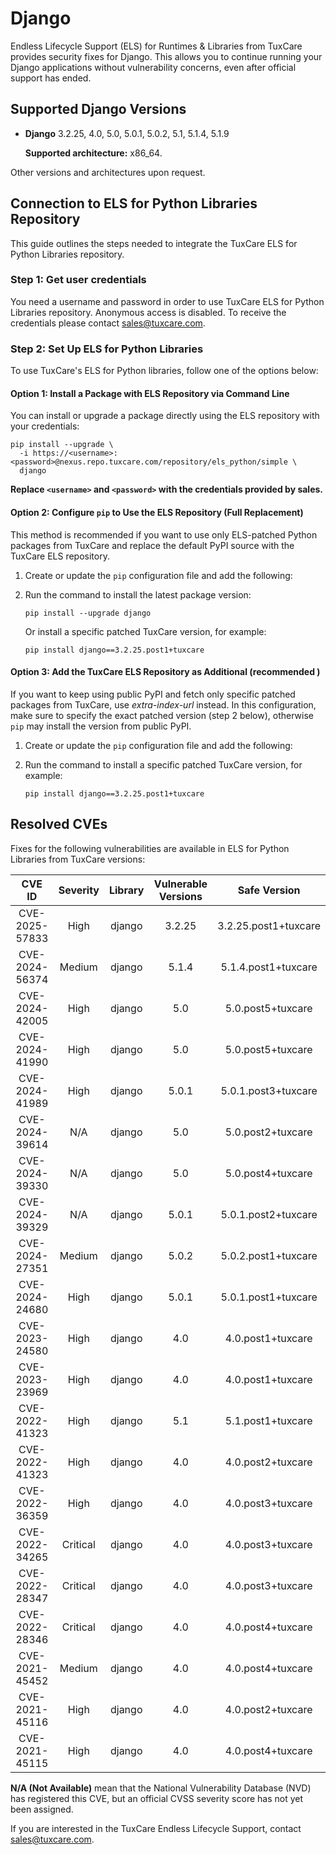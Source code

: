 # Django

Endless Lifecycle Support (ELS) for Runtimes & Libraries from TuxCare provides security fixes for Django. This allows you to continue running your Django applications without vulnerability concerns, even after official support has ended.

## Supported Django Versions

* **Django** 3.2.25, 4.0, 5.0, 5.0.1, 5.0.2, 5.1, 5.1.4, 5.1.9

  **Supported architecture:** x86_64.

Other versions and architectures upon request.

## Connection to ELS for Python Libraries Repository

This guide outlines the steps needed to integrate the TuxCare ELS for Python Libraries repository.

### Step 1: Get user credentials

You need a username and password in order to use TuxCare ELS for Python Libraries repository. Anonymous access is disabled. To receive the credentials please contact [sales@tuxcare.com](mailto:sales@tuxcare.com).

### Step 2: Set Up ELS for Python Libraries

To use TuxCare's ELS for Python libraries, follow one of the options below:

#### Option 1: Install a Package with ELS Repository via Command Line

You can install or upgrade a package directly using the ELS repository with your credentials:

<CodeWithCopy>

```text
pip install --upgrade \
  -i https://<username>:<password>@nexus.repo.tuxcare.com/repository/els_python/simple \
  django
```

</CodeWithCopy>

**Replace `<username>` and `<password>` with the credentials provided by sales.** 

#### Option 2: Configure `pip` to Use the ELS Repository (Full Replacement)

This method is recommended if you want to use only ELS-patched Python packages from TuxCare and replace the default PyPI source with the TuxCare ELS repository. 

1. Create or update the `pip` configuration file and add the following:

   <CodeTabs :tabs="[
   { title: 'Linux/macOS (~/.pip/pip.conf)', content:
   `[global]
   index-url = https://username:password@nexus.repo.tuxcare.com/repository/els_python/simple` },
   { title: 'Windows (%APPDATA%\pip\pip.ini)', content:
   `[global]
   index-url = https://username:password@nexus.repo.tuxcare.com/repository/els_python/simple` }
   ]" />

2. Run the command to install the latest package version:

   <CodeWithCopy>

   ```text
   pip install --upgrade django
   ```

   </CodeWithCopy>

   Or install a specific patched TuxCare version, for example:

   <CodeWithCopy>

   ```text
   pip install django==3.2.25.post1+tuxcare
   ```

   </CodeWithCopy>

#### Option 3: Add the TuxCare ELS Repository as Additional (recommended )

If you want to keep using public PyPI and fetch only specific patched packages from TuxCare, use *extra-index-url* instead. In this configuration, make sure to specify the exact patched version (step 2 below), otherwise `pip` may install the version from public PyPI.

1. Create or update the `pip` configuration file and add the following:

   <CodeTabs :tabs="[
   { title: 'Linux/macOS (~/.pip/pip.conf)', content:
   `[global]
   extra-index-url = https://username:password@nexus.repo.tuxcare.com/repository/els_python/simple` },
   { title: 'Windows (%APPDATA%\pip\pip.ini)', content:
   `[global]
   extra-index-url = https://username:password@nexus.repo.tuxcare.com/repository/els_python/simple` }
   ]" />

2. Run the command to install a specific patched TuxCare version, for example:

   <CodeWithCopy>

   ```text
   pip install django==3.2.25.post1+tuxcare
   ```

   </CodeWithCopy>

## Resolved CVEs

Fixes for the following vulnerabilities are available in ELS for Python Libraries from TuxCare versions:

| CVE ID              | Severity | Library | Vulnerable Versions | Safe Version |
| :-----------------: | :------: | :----: | :----------------: | :----------: |
| CVE-2025-57833      | High     | django | 3.2.25             | 3.2.25.post1+tuxcare |
| CVE-2024-56374      | Medium   | django | 5.1.4              | 5.1.4.post1+tuxcare |
| CVE-2024-42005      | High     | django | 5.0                | 5.0.post5+tuxcare |
| CVE-2024-41990      | High     | django | 5.0                | 5.0.post5+tuxcare |
| CVE-2024-41989      | High     | django | 5.0.1              | 5.0.1.post3+tuxcare |
| CVE-2024-39614      | N/A      | django | 5.0                | 5.0.post2+tuxcare |
| CVE-2024-39330      | N/A      | django | 5.0                | 5.0.post4+tuxcare |
| CVE-2024-39329      | N/A      | django | 5.0.1              | 5.0.1.post2+tuxcare |
| CVE-2024-27351      | Medium   | django | 5.0.2              | 5.0.2.post1+tuxcare |
| CVE-2024-24680      | High     | django | 5.0.1              | 5.0.1.post1+tuxcare |
| CVE-2023-24580      | High     | django | 4.0                | 4.0.post1+tuxcare |
| CVE-2023-23969      | High     | django | 4.0                | 4.0.post1+tuxcare |
| CVE-2022-41323      | High     | django | 5.1                | 5.1.post1+tuxcare |
| CVE-2022-41323      | High     | django | 4.0                | 4.0.post2+tuxcare |
| CVE-2022-36359      | High     | django | 4.0                | 4.0.post3+tuxcare |
| CVE-2022-34265      | Critical | django | 4.0                | 4.0.post3+tuxcare |
| CVE-2022-28347      | Critical | django | 4.0                | 4.0.post3+tuxcare |
| CVE-2022-28346      | Critical | django | 4.0                | 4.0.post4+tuxcare |
| CVE-2021-45452      | Medium   | django | 4.0                | 4.0.post4+tuxcare |
| CVE-2021-45116      | High     | django | 4.0                | 4.0.post2+tuxcare |
| CVE-2021-45115      | High     | django | 4.0                | 4.0.post4+tuxcare |

**N/A (Not Available)** mean that the National Vulnerability Database (NVD) has registered this CVE, but an official CVSS severity score has not yet been assigned.

If you are interested in the TuxCare Endless Lifecycle Support, contact [sales@tuxcare.com](mailto:sales@tuxcare.com).
